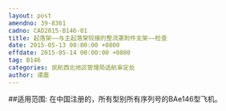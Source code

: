 ```yaml
---
layout: post
amendno: 39-8361
cadno: CAD2015-B146-01
title: 起落架——与主起落架铰接的整流罩附件支架——检查
date: 2015-05-13 00:00:00 +0800
effdate: 2015-05-14 00:00:00 +0800
tag: B146
categories: 民航西北地区管理局适航审定处
author: 谭震
---
```


##适用范围:
在中国注册的，所有型别所有序列号的BAe146型飞机。

